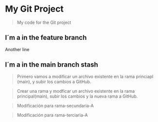 # My Git Project

>My code for the Git project

## I´m a in the feature branch

Another line
## I´m a in the main branch stash

>Primero vamos a modificar un archivo existente en la rama princiapl (main), y subir los cambios a GitHub.

>Crear una rama y modficar un archivo existente en la rama principal(main), subir los cambios y la nueva rama a GitHub.

>Modificación para rama-secundaria-A


>Modificación para rama-terciaria-A
